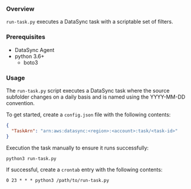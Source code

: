 ### Overview
`run-task.py` executes a DataSync task with a scriptable set of filters.

### Prerequisites
- DataSync Agent
- python 3.6+
  - boto3

### Usage

The `run-task.py` script executes a DataSync task where the source subfolder changes on a daily basis and is named using the YYYY-MM-DD convention. 

To get started, create a `config.json` file with the following contents:

```json
{
  "TaskArn": "arn:aws:datasync:<region>:<account>:task/<task-id>"
}
```

Execution the task manually to ensure it runs successfully:
```
python3 run-task.py
```

If successful, create a `crontab` entry with the following contents:
```
0 23 * * * python3 /path/to/run-task.py
```


